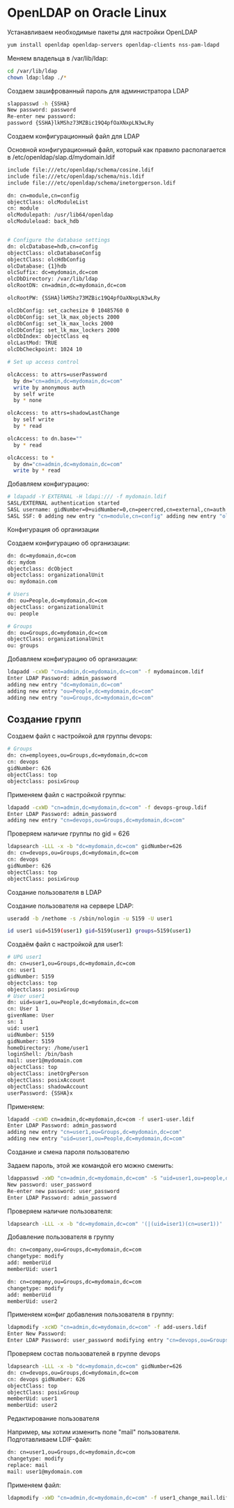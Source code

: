 # OpenLDAP on Oracle Linux


Устанавливаем необходимые пакеты для настройки OpenLDAP
```bash
yum install openldap openldap-servers openldap-clients nss-pam-ldapd
```
Меняем владельца в /var/lib/ldap:
```bash
cd /var/lib/ldap 
chown ldap:ldap ./*
```
Создаем зашифрованный пароль для администратора LDAP
```bash
slappasswd -h {SSHA} 
New password: password 
Re-enter new password:
password {SSHA}lkMShz73MZBic19Q4pfOaXNxpLN3wLRy
```
Создаем конфигурационный файл для LDAP

Основной конфигурационный файл, который как правило располагается в /etc/openldap/slap.d/mydomain.ldif
```bash
include file:///etc/openldap/schema/cosine.ldif
include file:///etc/openldap/schema/nis.ldif
include file:///etc/openldap/schema/inetorgperson.ldif

dn: cn=module,cn=config
objectClass: olcModuleList
cn: module
olcModulepath: /usr/lib64/openldap
olcModuleload: back_hdb


# Configure the database settings
dn: olcDatabase=hdb,cn=config
objectClass: olcDatabaseConfig
objectClass: olcHdbConfig
olcDatabase: {1}hdb
olcSuffix: dc=mydomain,dc=com
olcDbDirectory: /var/lib/ldap
olcRootDN: cn=admin,dc=mydomain,dc=com

olcRootPW: {SSHA}lkMShz73MZBic19Q4pfOaXNxpLN3wLRy

olcDbConfig: set_cachesize 0 10485760 0
olcDbConfig: set_lk_max_objects 2000
olcDbConfig: set_lk_max_locks 2000
olcDbConfig: set_lk_max_lockers 2000
olcDbIndex: objectClass eq
olcLastMod: TRUE
olcDbCheckpoint: 1024 10

# Set up access control

olcAccess: to attrs=userPassword
  by dn="cn=admin,dc=mydomain,dc=com"
  write by anonymous auth
  by self write
  by * none

olcAccess: to attrs=shadowLastChange
  by self write
  by * read

olcAccess: to dn.base=""
  by * read

olcAccess: to *
  by dn="cn=admin,dc=mydomain,dc=com"
  write by * read
```
Добавляем конфигурацию:
```bash
# ldapadd -Y EXTERNAL -H ldapi:/// -f mydomain.ldif 
SASL/EXTERNAL authentication started 
SASL username: gidNumber=0+uidNumber=0,cn=peercred,cn=external,cn=auth 
SASL SSF: 0 adding new entry "cn=module,cn=config" adding new entry "olcDatabase=hdb,cn=config"
```
Конфигурация об организации

Создаем конфигурацию об организации:
```bash
dn: dc=mydomain,dc=com
dc: mydom
objectclass: dcObject
objectclass: organizationalUnit
ou: mydomain.com

# Users
dn: ou=People,dc=mydomain,dc=com
objectClass: organizationalUnit
ou: people

# Groups
dn: ou=Groups,dc=mydomain,dc=com
objectClass: organizationalUnit
ou: groups
```
Добавляем конфигурацию об организации:
```bash
ldapadd -cxWD "cn=admin,dc=mydomain,dc=com" -f mydomaincom.ldif
Enter LDAP Password: admin_password 
adding new entry "dc=mydomain,dc=com"
adding new entry "ou=People,dc=mydomain,dc=com"
adding new entry "ou=Groups,dc=mydomain,dc=com"
```
## Создание групп

Создаем файл с настройкой для группы devops:
```bash
# Groups
dn: cn=employees,ou=Groups,dc=mydomain,dc=com
cn: devops
gidNumber: 626
objectClass: top
objectclass: posixGroup
```
Применяем файл с настройкой группы:
```bash
ldapadd -cxWD "cn=admin,dc=mydomain,dc=com" -f devops-group.ldif
Enter LDAP Password: admin_password
adding new entry "cn=devops,ou=Groups,dc=mydomain,dc=com"
```
Проверяем наличие группы по gid = 626
```bash
ldapsearch -LLL -x -b "dc=mydomain,dc=com" gidNumber=626
dn: cn=devops,ou=Groups,dc=mydomain,dc=com
cn: devops
gidNumber: 626
objectClass: top
objectClass: posixGroup
```
Создание пользователя в LDAP

Создание пользователя на сервере LDAP:
```bash
useradd -b /nethome -s /sbin/nologin -u 5159 -U user1

id user1 uid=5159(user1) gid=5159(user1) groups=5159(user1)
```
Создаём файл с настройкой для user1:
```bash
# UPG user1 
dn: cn=user1,ou=Groups,dc=mydomain,dc=com
cn: user1
gidNumber: 5159
objectclass: top
objectclass: posixGroup
# User user1 
dn: uid=suer1,ou=People,dc=mydomain,dc=com
cn: User 1
givenName: User
sn: 1
uid: user1
uidNumber: 5159
gidNumber: 5159
homeDirectory: /home/user1
loginShell: /bin/bash
mail: user1@mydomain.com
objectClass: top
objectClass: inetOrgPerson
objectClass: posixAccount
objectClass: shadowAccount
userPassword: {SSHA}x
```
Применяем:
```bash
ldapadd -cxWD cn=admin,dc=mydomain,dc=com -f user1-user.ldif
Enter LDAP Password: admin_password
adding new entry "cn=user1,ou=Groups,dc=mydomain,dc=com"
adding new entry "uid=user1,ou=People,dc=mydomain,dc=com"
```
Создание и смена пароля пользователю

Задаем пароль, этой же командой его можно сменить:
```bash
ldappasswd -xWD "cn=admin,dc=mydomain,dc=com" -S "uid=user1,ou=people,dc=mydomain,dc=com"
New password: user_password
Re-enter new password: user_password
Enter LDAP Password: admin_password
```
Проверяем наличие пользователя:
```bash
ldapsearch -LLL -x -b "dc=mydomain,dc=com" '(|(uid=iser1)(cn=user1))' 
```
Добавление пользователя в группу
```bash
dn: cn=company,ou=Groups,dc=mydomain,dc=com
changetype: modify
add: memberUid
memberUid: user1

dn: cn=company,ou=Groups,dc=mydomain,dc=com
changetype: modify
add: memberUid
memberUid: user2
```
Применяем конфиг добавления пользователя в группу:
```bash
ldapmodify -xcWD "cn=admin,dc=mydomain,dc=com" -f add-users.ldif
Enter New Password:
Enter LDAP Password: user_password modifying entry "cn=devops,ou=Groups,dc=mydomain,dc=com" 
```
Проверяем состав пользователей в группе devops
```bash
ldapsearch -LLL -x -b "dc=mydomain,dc=com" gidNumber=626
dn: cn=devops,ou=Groups,dc=mydomain,dc=com
cn: devops gidNumber: 626
objectClass: top
objectClass: posixGroup
memberUid: user1
memberUid: user2
```

Редактирование пользователя

Например, мы хотим изменить поле "mail" пользователя. Подготавливаем LDIF-файл:
```bash
dn: cn=user1,ou=Groups,dc=mydomain,dc=com
changetype: modify
replace: mail
mail: user1@mydomain.com
```
Применяем файл:
```bash
ldapmodify -xWD "cn=admin,dc=mydomain,dc=com" -f user1_change_mail.ldif
```

